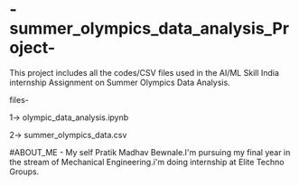 # -summer_olympics_data_analysis_Project-
This project includes all the codes/CSV files used in the AI/ML Skill India internship Assignment on Summer Olympics Data Analysis.

files-

1-> olympic_data_analysis.ipynb

2-> summer_olympics_data.csv

#ABOUT_ME -
My self Pratik Madhav Bewnale.I'm pursuing my final year in the stream of Mechanical Engineering.i'm doing internship at Elite Techno Groups.
